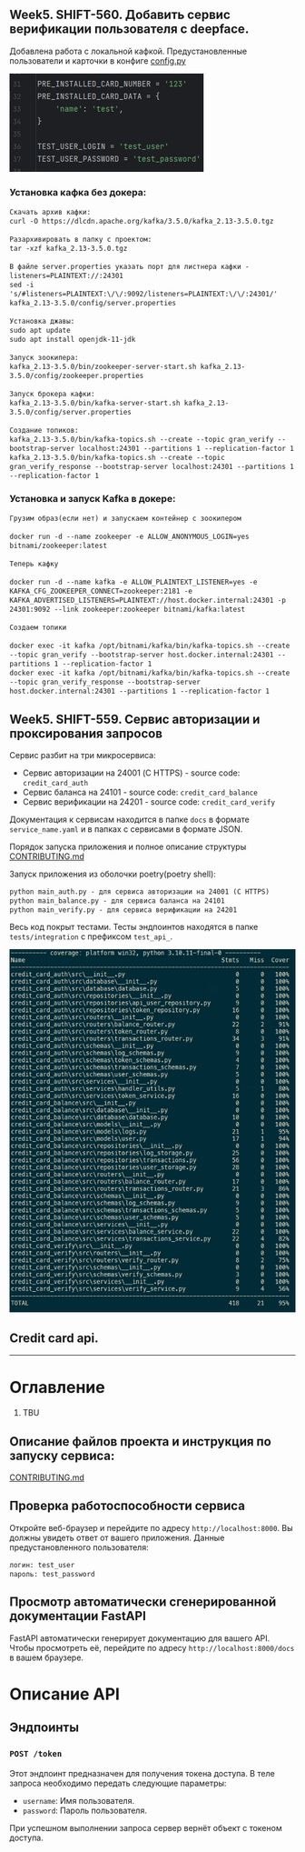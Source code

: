 ## Week5. SHIFT-560. Добавить сервис верификации пользователя с deepface.
Добавлена работа с локальной кафкой.
Предустановленные пользователи и карточки в конфиге [config.py](config%2Fconfig.py)

![img.png](img.png)

### Установка кафка без докера:
```
Скачать архив кафки:
curl -O https://dlcdn.apache.org/kafka/3.5.0/kafka_2.13-3.5.0.tgz

Разархивировать в папку с проектом:
tar -xzf kafka_2.13-3.5.0.tgz

В файле server.properties указать порт для листнера кафки - listeners=PLAINTEXT://:24301
sed -i 's/#listeners=PLAINTEXT:\/\/:9092/listeners=PLAINTEXT:\/\/:24301/' kafka_2.13-3.5.0/config/server.properties

Установка джавы:
sudo apt update
sudo apt install openjdk-11-jdk

Запуск зоокипера:
kafka_2.13-3.5.0/bin/zookeeper-server-start.sh kafka_2.13-3.5.0/config/zookeeper.properties

Запуск брокера кафки:
kafka_2.13-3.5.0/bin/kafka-server-start.sh kafka_2.13-3.5.0/config/server.properties

Создание топиков:
kafka_2.13-3.5.0/bin/kafka-topics.sh --create --topic gran_verify --bootstrap-server localhost:24301 --partitions 1 --replication-factor 1
kafka_2.13-3.5.0/bin/kafka-topics.sh --create --topic gran_verify_response --bootstrap-server localhost:24301 --partitions 1 --replication-factor 1
```

### Установка и запуск Kafka в докере:
```
Грузим образ(если нет) и запускаем контейнер с зоокипером

docker run -d --name zookeeper -e ALLOW_ANONYMOUS_LOGIN=yes bitnami/zookeeper:latest

Теперь кафку

docker run -d --name kafka -e ALLOW_PLAINTEXT_LISTENER=yes -e KAFKA_CFG_ZOOKEEPER_CONNECT=zookeeper:2181 -e KAFKA_ADVERTISED_LISTENERS=PLAINTEXT://host.docker.internal:24301 -p 24301:9092 --link zookeeper:zookeeper bitnami/kafka:latest

Создаем топики

docker exec -it kafka /opt/bitnami/kafka/bin/kafka-topics.sh --create --topic gran_verify --bootstrap-server host.docker.internal:24301 --partitions 1 --replication-factor 1
docker exec -it kafka /opt/bitnami/kafka/bin/kafka-topics.sh --create --topic gran_verify_response --bootstrap-server host.docker.internal:24301 --partitions 1 --replication-factor 1
```


## Week5. SHIFT-559. Сервис авторизации и проксирования запросов
Сервис разбит на три микросервиса:
- Сервис авторизации на 24001 (C HTTPS) - source code: `credit_card_auth`
- Сервис баланса на 24101 - source code: `credit_card_balance`
- Сервис верификации на 24201 - source code: `credit_card_verify`

Документация к сервисам находится в папке `docs` в формате `service_name.yaml` и в папках с сервисами в формате JSON.

Порядок запуска приложения и полное описание структуры [CONTRIBUTING.md](CONTRIBUTING.md)


Запуск приложения из оболочки poetry(poetry shell):
```
python main_auth.py - для сервиса авторизации на 24001 (C HTTPS)
python main_balance.py - для сервиса баланса на 24101
python main_verify.py - для сервиса верификации на 24201
```

Весь код покрыт тестами. Тесты эндпоинтов находятся в папке `tests/integration` с префиксом `test_api_`.

![img_1.png](img_1.png)


## Credit card api.


---
# Оглавление
1. TBU

## Описание файлов проекта и инструкция по запуску сервиса:

[CONTRIBUTING.md](CONTRIBUTING.md)

## Проверка работоспособности сервиса

Откройте веб-браузер и перейдите по адресу `http://localhost:8000`. Вы должны увидеть ответ от вашего приложения.
Данные предустановленного пользователя:
```
логин: test_user
пароль: test_password
```

## Просмотр автоматически сгенерированной документации FastAPI

FastAPI автоматически генерирует документацию для вашего API. Чтобы просмотреть её, перейдите по адресу `http://localhost:8000/docs` в вашем браузере.

# Описание API

## Эндпоинты

### `POST /token`

Этот эндпоинт предназначен для получения токена доступа. В теле запроса необходимо передать следующие параметры:

- `username`: Имя пользователя.
- `password`: Пароль пользователя.

При успешном выполнении запроса сервер вернёт объект с токеном доступа.
